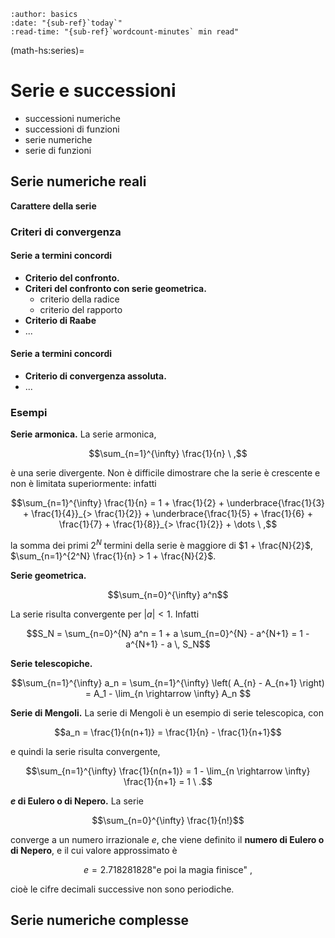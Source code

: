 ```{article-info}
:author: basics
:date: "{sub-ref}`today`"
:read-time: "{sub-ref}`wordcount-minutes` min read"
```

(math-hs:series)=
# Serie e successioni

- successioni numeriche
- successioni di funzioni
- serie numeriche
- serie di funzioni

## Serie numeriche reali

**Carattere della serie**

### Criteri di convergenza

#### Serie a termini concordi

- **Criterio del confronto.**
- **Criteri  del confronto con serie geometrica.**
  - criterio della radice
  - criterio del rapporto
- **Criterio di Raabe**
- ...

#### Serie a termini concordi

- **Criterio di convergenza assoluta.**
- ...

### Esempi

**Serie armonica.** La serie armonica,

$$\sum_{n=1}^{\infty} \frac{1}{n} \ ,$$

è una serie divergente. Non è difficile dimostrare che la serie è crescente e non è limitata superiormente: infatti

$$\sum_{n=1}^{\infty} \frac{1}{n} = 1 + \frac{1}{2} + \underbrace{\frac{1}{3} + \frac{1}{4}}_{> \frac{1}{2}} + \underbrace{\frac{1}{5} + \frac{1}{6} + \frac{1}{7} + \frac{1}{8}}_{> \frac{1}{2}} + \dots \ ,$$

la somma dei primi $2^N$ termini della serie è maggiore di $1 + \frac{N}{2}$, $\sum_{n=1}^{2^N} \frac{1}{n} > 1 + \frac{N}{2}$.

**Serie geometrica.**

$$\sum_{n=0}^{\infty} a^n$$

La serie risulta convergente per $|a|<1$. Infatti

$$S_N = \sum_{n=0}^{N} a^n = 1 + a \sum_{n=0}^{N} - a^{N+1} = 1 - a^{N+1} - a \, S_N$$

**Serie telescopiche.**

$$\sum_{n=1}^{\infty} a_n = \sum_{n=1}^{\infty} \left( A_{n} - A_{n+1} \right) = A_1 - \lim_{n \rightarrow \infty} A_n $$

**Serie di Mengoli.** La serie di Mengoli è un esempio di serie telescopica, con 

$$a_n = \frac{1}{n(n+1)} = \frac{1}{n} - \frac{1}{n+1}$$

e quindi la serie risulta convergente,

$$\sum_{n=1}^{\infty} \frac{1}{n(n+1)} = 1 - \lim_{n \rightarrow \infty} \frac{1}{n+1} = 1 \ .$$

**$e$ di Eulero o di Nepero.** La serie

$$\sum_{n=0}^{\infty} \frac{1}{n!}$$

converge a un numero irrazionale $e$, che viene definito il **numero di Eulero o di Nepero**, e il cui valore approssimato è

$$e = 2.718281828\text{"e poi la magia finisce"} \ ,$$

cioè le cifre decimali successive non sono periodiche.



## Serie numeriche complesse


